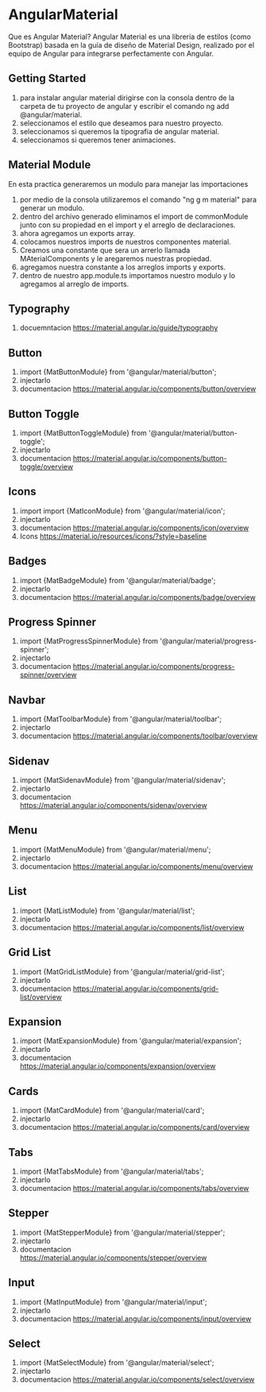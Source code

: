 # AngularMaterial
Que es Angular Material? Angular Material es una librería de estilos (como Bootstrap) basada en la guía de diseño de Material Design, realizado por el equipo de Angular para integrarse perfectamente con Angular.

## Getting Started
1) para instalar angular material dirigirse con la consola dentro de la carpeta de tu proyecto de angular y escribir el comando
ng add @angular/material.
2) seleccionamos el estilo que deseamos para nuestro proyecto.
3) seleccionamos si queremos la tipografia de angular material.
4) seleccionamos si queremos tener animaciones.

## Material Module
En esta practica generaremos un modulo para manejar las importaciones 

1) por medio de la consola utilizaremos el comando "ng g m material" para generar un modulo.
2) dentro del archivo generado eliminamos el import de commonModule junto con su propiedad en el import y el arreglo de declaraciones.
3) ahora agregamos un exports array.
4) colocamos nuestros imports de nuestros componentes material.
5) Creamos una constante que sera un arrerlo llamada MAterialComponents y le aregaremos nuestras propiedad.
6) agregamos nuestra constante a los arreglos imports y exports.
7) dentro de nuestro app.module.ts importamos nuestro modulo y lo agregamos al arreglo de imports.

## Typography
1) docuemntacion https://material.angular.io/guide/typography

## Button
1) import {MatButtonModule} from '@angular/material/button';
2) injectarlo
3) documentacion https://material.angular.io/components/button/overview

## Button Toggle
1) import {MatButtonToggleModule} from '@angular/material/button-toggle';
2) injectarlo
3) documentacion https://material.angular.io/components/button-toggle/overview

## Icons
1) import import {MatIconModule} from '@angular/material/icon';
2) injectarlo
3) documentacion https://material.angular.io/components/icon/overview
4) Icons https://material.io/resources/icons/?style=baseline

## Badges
1) import {MatBadgeModule} from '@angular/material/badge';
2) injectarlo
3) documentacion https://material.angular.io/components/badge/overview

## Progress Spinner
1) import {MatProgressSpinnerModule} from '@angular/material/progress-spinner';
2) injectarlo
3) documentacion https://material.angular.io/components/progress-spinner/overview

## Navbar
1) import {MatToolbarModule} from '@angular/material/toolbar';
2) injectarlo
3) documentacion https://material.angular.io/components/toolbar/overview

## Sidenav
1) import {MatSidenavModule} from '@angular/material/sidenav';
2) injectarlo
3) documentacion https://material.angular.io/components/sidenav/overview

## Menu
1) import {MatMenuModule} from '@angular/material/menu';
2) injectarlo
3) documentacion https://material.angular.io/components/menu/overview

## List
1) import {MatListModule} from '@angular/material/list';
2) injectarlo
3) documentacion https://material.angular.io/components/list/overview

## Grid List
1) import {MatGridListModule} from '@angular/material/grid-list';
2) injectarlo
3) documentacion https://material.angular.io/components/grid-list/overview

## Expansion
1) import {MatExpansionModule} from '@angular/material/expansion';
2) injectarlo
3) documentacion https://material.angular.io/components/expansion/overview

## Cards
1) import {MatCardModule} from '@angular/material/card';
2) injectarlo
3) documentacion https://material.angular.io/components/card/overview

## Tabs
1) import {MatTabsModule} from '@angular/material/tabs';
2) injectarlo
3) documentacion https://material.angular.io/components/tabs/overview

## Stepper
1) import {MatStepperModule} from '@angular/material/stepper';
2) injectarlo
3) documentacion https://material.angular.io/components/stepper/overview

## Input
1) import {MatInputModule} from '@angular/material/input';
2) injectarlo
3) documentacion https://material.angular.io/components/input/overview

## Select
1) import {MatSelectModule} from '@angular/material/select';
2) injectarlo
3) documentacion https://material.angular.io/components/select/overview